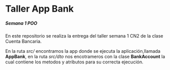 <h1>Taller App Bank</h1>
<h5>Semana 1 POO</h5>

<p>
En este repositorio se realiza la entrega del taller semana 1 CN2 de la clase 
Cuenta Bancaria.
</p>
<p>
En la ruta <em>src/</em> encontramos la app donde se ejecuta la aplicación,llamada  <strong>
AppBank</strong>, en la ruta  <em>src/dto</em> nos encotrameros con la clase 
<strong>BankAccount</strong> la cual contiene los metodos y atributos para su correcta ejecución.

 

</p>